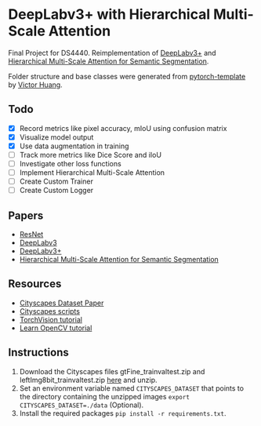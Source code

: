 # DeepLabv3+ with Hierarchical Multi-Scale Attention

Final Project for DS4440. Reimplementation of [DeepLabv3+](https://arxiv.org/abs/1802.02611) 
and [Hierarchical Multi-Scale Attention for Semantic Segmentation](https://arxiv.org/abs/2005.10821v1).

Folder structure and base classes were generated from
[pytorch-template](https://github.com/victoresque/pytorch-template) by [Victor
Huang](https://github.com/victoresque).

## Todo

- [X] Record metrics like pixel accuracy, mIoU using confusion matrix
- [X] Visualize model output
- [X] Use data augmentation in training
- [ ] Track more metrics like Dice Score and iIoU
- [ ] Investigate other loss functions
- [ ] Implement Hierarchical Multi-Scale Attention
- [ ] Create Custom Trainer
- [ ] Create Custom Logger

## Papers

- [ResNet](https://arxiv.org/pdf/1512.03385.pdf)
- [DeepLabv3](https://arxiv.org/pdf/1706.05587.pdf)
- [DeepLabv3+](https://arxiv.org/pdf/1802.02611.pdf)
- [Hierarchical Multi-Scale Attention for Semantic Segmentation](https://arxiv.org/pdf/2005.10821.pdf)

## Resources

- [Cityscapes Dataset Paper](https://arxiv.org/pdf/1604.01685.pdf)
- [Cityscapes scripts](https://github.com/mcordts/cityscapesScripts)
- [TorchVision tutorial](https://colab.research.google.com/github/pytorch/vision/blob/temp-tutorial/tutorials/torchvision_finetuning_instance_segmentation.ipynb)
- [Learn OpenCV tutorial](https://www.learnopencv.com/pytorch-for-beginners-semantic-segmentation-using-torchvision/)

## Instructions

1. Download the Cityscapes files gtFine_trainvaltest.zip and
   leftImg8bit_trainvaltest.zip [here](https://www.cityscapes-dataset.com) and
   unzip.
2. Set an environment variable named `CITYSCAPES_DATASET` that points to the directory
   containing the unzipped images `export CITYSCAPES_DATASET=./data` (Optional).
3. Install the required packages `pip install -r requirements.txt`.

